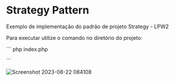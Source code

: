 # Strategy Pattern 
Exemplo de implementação do padrão de projeto Strategy - LPW2

Para executar utilize o comando no diretório do projeto: 

´´´
 php index.php
 
´´´

![Screenshot 2023-08-22 084108](https://github.com/edilsonsj/php-strategy-design-pattern/assets/116203479/a9a0390d-9b9e-47d0-8f8a-e52455f1028d)
